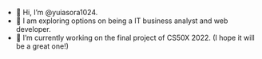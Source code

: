 - 👋 Hi, I’m @yuiasora1024.
- 👀 I am exploring options on being a IT business analyst and web developer. 
- 🌱 I’m currently working on the final project of CS50X 2022. (I hope it will be a great one!)

<!---
yuiasora1024/yuiasora1024 is a ✨ special ✨ repository because its `README.md` (this file) appears on your GitHub profile.
You can click the Preview link to take a look at your changes.
--->
